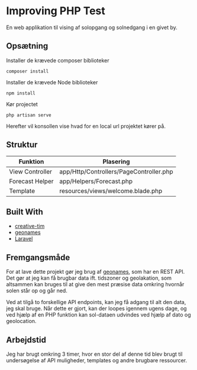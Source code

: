 # Improving PHP Test

En web applikation til vising af solopgang og solnedgang i en givet by.

## Opsætning

Installer de krævede composer biblioteker

```composer install```

Installer de krævede Node biblioteker

```npm install```

Kør projectet

```php artisan serve```

Herefter vil konsollen vise hvad for en local url projektet kører på.

## Struktur

| Funktion | Plasering |
| ----------- | ----------- |
| View Controller | app/Http/Controllers/PageController.php |
| Forecast Helper | app/Helpers/Forecast.php |
| Template | resources/views/welcome.blade.php |

## Built With

* [creative-tim](https://www.creative-tim.com)
* [geonames](http://www.geonames.org)
* [Laravel](https://laravel.com/)

## Fremgangsmåde

For at lave dette projekt gør jeg brug af [geonames](http://www.geonames.org), som har en REST API. Det gør at jeg kan få brugbar data ift. tidszoner og geolakation, som altsammen kan bruges til at give den mest præsise data omkring hvornår solen står op og går ned.

Ved at tilgå to forskellige API endpoints, kan jeg få adgang til alt den data, jeg skal bruge. Når dette er gjort, kan der loopes igennem ugens dage, og ved hjælp af en PHP funktion kan sol-dataen udvindes ved hjælp af dato og geolocation.

## Arbejdstid

Jeg har brugt omkring 3 timer, hvor en stor del af denne tid blev brugt til undersøgelse af API muligheder, templates og andre brugbare ressourcer.
